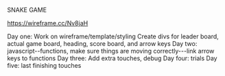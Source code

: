  SNAKE GAME
 
 https://wireframe.cc/Nv8jaH

 Day one: Work on wireframe/template/styling
 Create divs for leader board, actual game board, heading, score board, and arrow keys
 Day two: javascript--functions, make sure things are moving correctly---link arrow keys to functions 
 Day three: Add extra touches, debug
 Day four: trials
 Day five: last finishing touches

